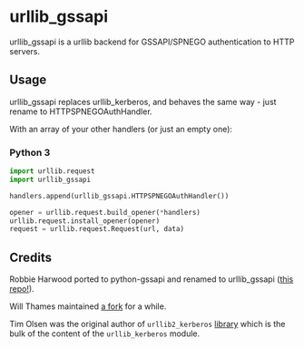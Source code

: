 # urllib\_gssapi

urllib\_gssapi is a urllib backend for GSSAPI/SPNEGO authentication to HTTP
servers.

## Usage

urllib\_gssapi replaces urllib\_kerberos, and behaves the same way - just
rename to HTTPSPNEGOAuthHandler.

With an array of your other handlers (or just an empty one):

### Python 3

```Python
import urllib.request
import urllib_gssapi

handlers.append(urllib_gssapi.HTTPSPNEGOAuthHandler())

opener = urllib.request.build_opener(*handlers)
urllib.request.install_opener(opener)
request = urllib.request.Request(url, data)
```

## Credits

Robbie Harwood ported to python-gssapi and renamed to urllib_gssapi ([this
repo!](https://github.com/pythongssapi/urllib_gssapi)).

Will Thames maintained [a fork](https://github.com/willthames/urllib_kerberos)
for a while.

Tim Olsen was the original author of `urllib2_kerberos`
[library](https://bitbucket.org/tolsen/urllib2_kerberos) which is the bulk of
the content of the `urllib_kerberos` module.
